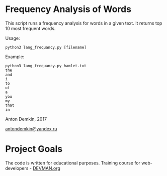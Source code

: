 # Frequency Analysis of Words

This script runs a frequency analysis for words in a given text. It returns top 10 most frequent words.

Usage: 
```
python3 lang_frequancy.py [filename]
```

Example:
```
python3 lang_frequancy.py hamlet.txt
the
and
i
to
of
a
you
my
that
in

```

Anton Demkin, 2017

antondemkin@yandex.ru

# Project Goals

The code is written for educational purposes. Training course for web-developers - [DEVMAN.org](https://devman.org)

